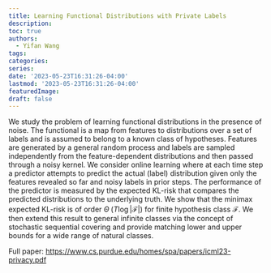 ```yaml
---
title: Learning Functional Distributions with Private Labels
description: 
toc: true
authors:
  - Yifan Wang
tags:
categories:
series:
date: '2023-05-23T16:31:26-04:00'
lastmod: '2023-05-23T16:31:26-04:00'
featuredImage:
draft: false
---
```


We study the problem of learning functional distributions in the presence of noise. The functional is a map from features to distributions over a set of labels and is assumed to belong to a known class of hypotheses. Features are generated by a general random process and labels are sampled independently from the feature-dependent distributions and then passed through a noisy kernel. We consider online learning where at each time step a predictor attempts to predict the actual (label) distribution given only the features revealed so far and noisy labels in prior steps. The performance of the predictor is measured by the expected KL-risk that compares the predicted distributions to the underlying truth. We show that the minimax
expected KL-risk is of order $\Theta^~(T\log|\mathcal{F}|)$ for finite hypothesis class $\mathcal{F}$. We then extend this result to general infinite classes via the concept of stochastic sequential covering and provide matching lower and upper bounds for a wide range of natural classes.

Full paper: https://www.cs.purdue.edu/homes/spa/papers/icml23-privacy.pdf